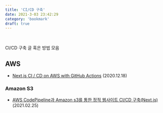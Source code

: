 ```yaml
---
title: 'CI/CD 구축'
date: 2021-3-03 23:42:29
category: 'bookmark'
draft: true
---
```


<!-- <div style="font-size: 12px; font-style: italic; text-align: right;">
마지막 업데이트: 2020.01.01
</div> -->

<br />

CI/CD 구축 글 혹은 방법 모음

<!-- - <a href="" target="_blank"></a> -->

## AWS

- <a href="https://dev.to/dabit3/next-js-ci-cd-on-aws-with-github-actions-3502" target="_blank">Next.js CI / CD on AWS with GitHub Actions</a> (2020.12.18)

### Amazon S3

- <a href="https://medium.com/elecle-bike/aws-codepipeline%EC%9D%84-%ED%86%B5%ED%95%9C-%EC%A0%95%EC%A0%81-%EC%9B%B9%EC%82%AC%EC%9D%B4%ED%8A%B8-ci-cd-%EA%B5%AC%EC%B6%95-next-js-532fff15474" target="_blank">AWS CodePipeline과 Amazon s3를 통한 정적 웹사이트 CI/CD 구축(Next.js)</a> (2021.02.25)
